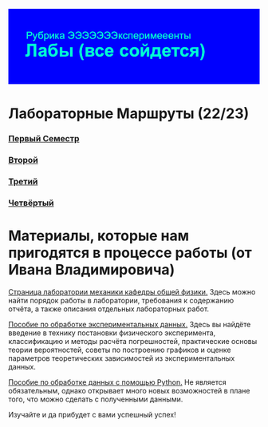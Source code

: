 ![alt-текст](https://github.com/skolkovo-bba/labs/blob/main/шапка.png?raw=true)

# Лабораторные Маршруты (22/23)
### [Первый Семестр](https://old.mipt.ru/upload/medialibrary/3be/marshruty.pdf)
### [Второй](https://old.mipt.ru/upload/medialibrary/b39/1kurs-_-vesna23_laby_marshruty.pdf)
### [Третий](https://old.mipt.ru/education/chair/physics/S_III/EL-%D0%A2%D0%B5%D0%BC%D1%8B%20%D0%B8%20%D0%BC%D1%80%D1%88%D1%80_2023-21-VIII.pdf)
### [Четвёртый](https://old.mipt.ru/education/chair/physics/S_IV/2%D0%BA%20%D0%BC%D0%B0%D1%80%D1%88%D1%80%D1%83%D1%82%D1%8B%20%D0%BE%D0%BF%D1%82%D0%B8%D0%BA%D0%B0%202024.pdf)

# Материалы, которые нам пригодятся в процессе работы (от Ивана Владимировича)

[Страница лаборатории механики кафедры общей физики.](https://mipt.ru/education/chair/physics/S_I/lab/) Здесь можно найти порядок работы в лаборатории, требования к содержанию отчёта, а также описания отдельных лабораторных работ.

[Пособие по обработке экспериментальных данных.](https://mipt.ru/upload/medialibrary/111/main.pdf) Здесь вы найдёте введение в технику постановки физического эксперимента, классификацию и методы расчёта погрешностей, практические основы теории вероятностей, советы по построению графиков и оценке параметров теоретических зависимостей из экспериментальных данных.

[Пособие по обработке данных с помощью Python.](https://sciprogcentre.github.io/python-scientific-book/) Не является обязательным, однако открывает много новых возможностей в плане того, что можно сделать с полученными данными.

Изучайте и да прибудет с вами успешный успех!
